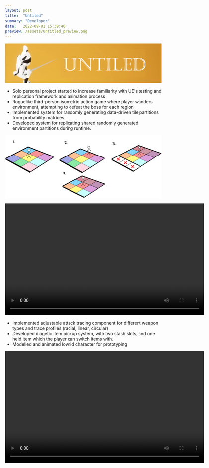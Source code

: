 ```yaml
---
layout: post
title:  "Untiled"
summary: "Developer"
date:   2022-09-01 15:39:40
preview: /assets/Untitled_preview.png
---
```


![Picture 1](/assets/Untiled_TitleImage.png)

* Solo personal project started to increase familiarity with UE's testing and replication framework and animation process
* Roguelike third-person isometric action game where player wanders environment, attempting to defeat the boss for each region
* Implemented system for randomly generating data-driven tile partitions from probability matrices.
* Developed system for replicating shared randomly generated environment partitions during runtime.

![Picture 1](/assets/chunk_loading_graphic.png)

<video width="640" height="360" controls>
  <source src="/assets/Untiled_ReplicationTest.mp4" type="video/mp4">
  Your browser does not support the video tag.
</video>

* Implemented adjustable attack tracing component for different weapon types and trace profiles (radial, linear, circular)
* Developed diagetic item pickup system, with two stash slots, and one held item which the player can switch items with.
* Modelled and animated lowfid character for prototyping

<video width="640" height="360" controls>
  <source src="/assets/Untiled_AnimTest.mp4" type="video/mp4">
  Your browser does not support the video tag.
</video>
